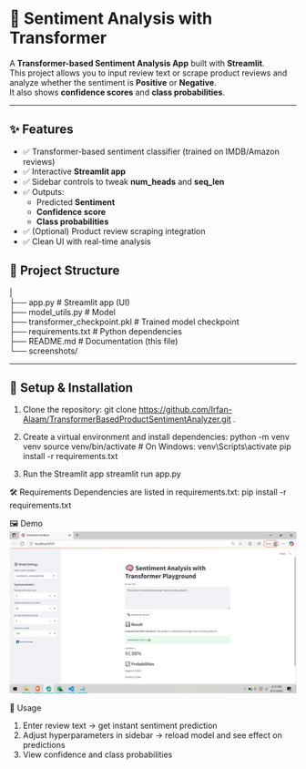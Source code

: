# 🧠 Sentiment Analysis with Transformer

A **Transformer-based Sentiment Analysis App** built with **Streamlit**.  
This project allows you to input review text or scrape product reviews and analyze whether the sentiment is **Positive** or **Negative**.  
It also shows **confidence scores** and **class probabilities**.  

---

## ✨ Features
- ✅ Transformer-based sentiment classifier (trained on IMDB/Amazon reviews)
- ✅ Interactive **Streamlit app**
- ✅ Sidebar controls to tweak **num_heads** and **seq_len**
- ✅ Outputs:
  - Predicted **Sentiment**
  - **Confidence score**
  - **Class probabilities**
- ✅ (Optional) Product review scraping integration
- ✅ Clean UI with real-time analysis

## 📂 Project Structure
|</br>
├── app.py # Streamlit app (UI)</br>
├── model_utils.py # Model</br>
├── transformer_checkpoint.pkl # Trained model checkpoint</br>
├── requirements.txt # Python dependencies</br>
├── README.md # Documentation (this file)</br>
└── screenshots/</br>


---

## 🚀 Setup & Installation

1. Clone the repository:
   git clone https://github.com/Irfan-Alaam/TransformerBasedProductSentimentAnalyzer.git .
   
2. Create a virtual environment and install dependencies:
  python -m venv venv
  source venv/bin/activate   # On Windows: venv\Scripts\activate
  pip install -r requirements.txt

3. Run the Streamlit app
   streamlit run app.py

🛠 Requirements
Dependencies are listed in requirements.txt:
  pip install -r requirements.txt

🖼 Demo
  ![Demo Screenshot](screenshots/demo.png)

🔧 Usage

  1. Enter review text → get instant sentiment prediction
  2. Adjust hyperparameters in sidebar → reload model and see effect on predictions
  3. View confidence and class probabilities



